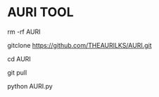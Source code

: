 # AURI TOOL

rm -rf AURI

gitclone https://github.com/THEAURILKS/AURI.git

cd AURI

git pull

python AURI.py
